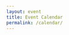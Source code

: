 ```yaml
---
layout: event
title: Event Calendar
permalink: /calendar/
---
```


<script src="{{"/assets/js/jquery.min.js" | prepend: site.baseurl}}"  
integrity="sha256-hVVnYaiADRTO2PzUGmuLJr8BLUSjGIZsDYGmIJLv2b8="  crossorigin="anonymous"></script>
<script type="text/javascript" src="{{"/assets/js/gcal.min.js" | prepend: site.baseurl}}" ></script>
<script src="//cdnjs.cloudflare.com/ajax/libs/fullcalendar/3.2.0/fullcalendar.min.js"></script>
<link rel="stylesheet" href="//cdnjs.cloudflare.com/ajax/libs/fullcalendar/3.2.0/fullcalendar.min.css">
<link rel="stylesheet" media="print" href="//cdnjs.cloudflare.com/ajax/libs/fullcalendar/3.2.0/fullcalendar.print.css">


<script>
$(document).ready(function() {
    $('#calendar').fullCalendar({
        googleCalendarApiKey: 'AIzaSyDMSiavMkwBvw9Pl-WP_NMYwQ4Rgb7v_rI',
        events: {
            googleCalendarId: '2dg9b3ten4cc6ef752hpfvbbp8@group.calendar.google.com'
        }
    });
});

</script>

<!--
{% for event in site.events %}
{{event.title}} {{event.event_date}}<br/>
{% endfor %}
-->
<div id="calendar"></div>
